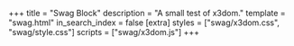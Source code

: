 +++
title = "Swag Block"
description = "A small test of x3dom."
template = "swag.html"
in_search_index = false
[extra]
styles = ["swag/x3dom.css", "swag/style.css"]
scripts = ["swag/x3dom.js"]
+++
